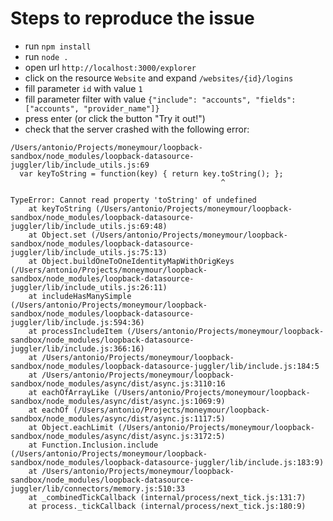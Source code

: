 # Steps to reproduce the issue

* run `npm install`
* run `node .`
* open url `http://localhost:3000/explorer` 
* click on the resource `Website` and expand `/websites/{id}/logins`
* fill parameter `id` with value `1`
* fill parameter filter with value `{"include": "accounts", "fields": ["accounts", "provider_name"]}`
* press enter (or click the button "Try it out!")
* check that the server crashed with the following error:

```
/Users/antonio/Projects/moneymour/loopback-sandbox/node_modules/loopback-datasource-juggler/lib/include_utils.js:69
  var keyToString = function(key) { return key.toString(); };
                                               ^

TypeError: Cannot read property 'toString' of undefined
    at keyToString (/Users/antonio/Projects/moneymour/loopback-sandbox/node_modules/loopback-datasource-juggler/lib/include_utils.js:69:48)
    at Object.set (/Users/antonio/Projects/moneymour/loopback-sandbox/node_modules/loopback-datasource-juggler/lib/include_utils.js:75:13)
    at Object.buildOneToOneIdentityMapWithOrigKeys (/Users/antonio/Projects/moneymour/loopback-sandbox/node_modules/loopback-datasource-juggler/lib/include_utils.js:26:11)
    at includeHasManySimple (/Users/antonio/Projects/moneymour/loopback-sandbox/node_modules/loopback-datasource-juggler/lib/include.js:594:36)
    at processIncludeItem (/Users/antonio/Projects/moneymour/loopback-sandbox/node_modules/loopback-datasource-juggler/lib/include.js:366:16)
    at /Users/antonio/Projects/moneymour/loopback-sandbox/node_modules/loopback-datasource-juggler/lib/include.js:184:5
    at /Users/antonio/Projects/moneymour/loopback-sandbox/node_modules/async/dist/async.js:3110:16
    at eachOfArrayLike (/Users/antonio/Projects/moneymour/loopback-sandbox/node_modules/async/dist/async.js:1069:9)
    at eachOf (/Users/antonio/Projects/moneymour/loopback-sandbox/node_modules/async/dist/async.js:1117:5)
    at Object.eachLimit (/Users/antonio/Projects/moneymour/loopback-sandbox/node_modules/async/dist/async.js:3172:5)
    at Function.Inclusion.include (/Users/antonio/Projects/moneymour/loopback-sandbox/node_modules/loopback-datasource-juggler/lib/include.js:183:9)
    at /Users/antonio/Projects/moneymour/loopback-sandbox/node_modules/loopback-datasource-juggler/lib/connectors/memory.js:510:33
    at _combinedTickCallback (internal/process/next_tick.js:131:7)
    at process._tickCallback (internal/process/next_tick.js:180:9)
```
